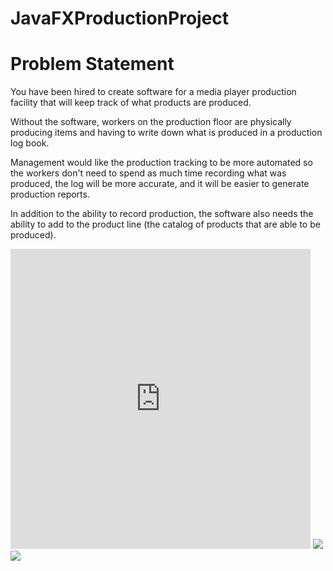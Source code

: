 # JavaFXProductionProject
# Problem Statement
You have been hired to create software for a media player production facility that will keep track of what products are produced.

Without the software, workers on the production floor are physically producing items and having to write down what is produced in a production log book.

Management would like the production tracking to be more automated so the workers don't need to spend as much time recording what was produced, the log will be more accurate, and it will be easier to generate production reports.

In addition to the ability to record production, the software also needs the ability to add to the product line (the catalog of products that are able to be produced).

<iframe src="https://giphy.com/embed/7oJ2K9zrAyHFXTszc9" width="480" height="480" frameBorder="0" class="giphy-embed"></iframe>

<image src= "https://github.com/LBThree/JavaFXProductionProject/blob/master/src/main/docs/Class%20Diagrams/Top-Level%20Package.png ">

<image src = https://github.com/LBThree/JavaFXProductionProject/blob/master/src/main/docs/Class%20Diagrams/INVENTORYDATABASE.png>
